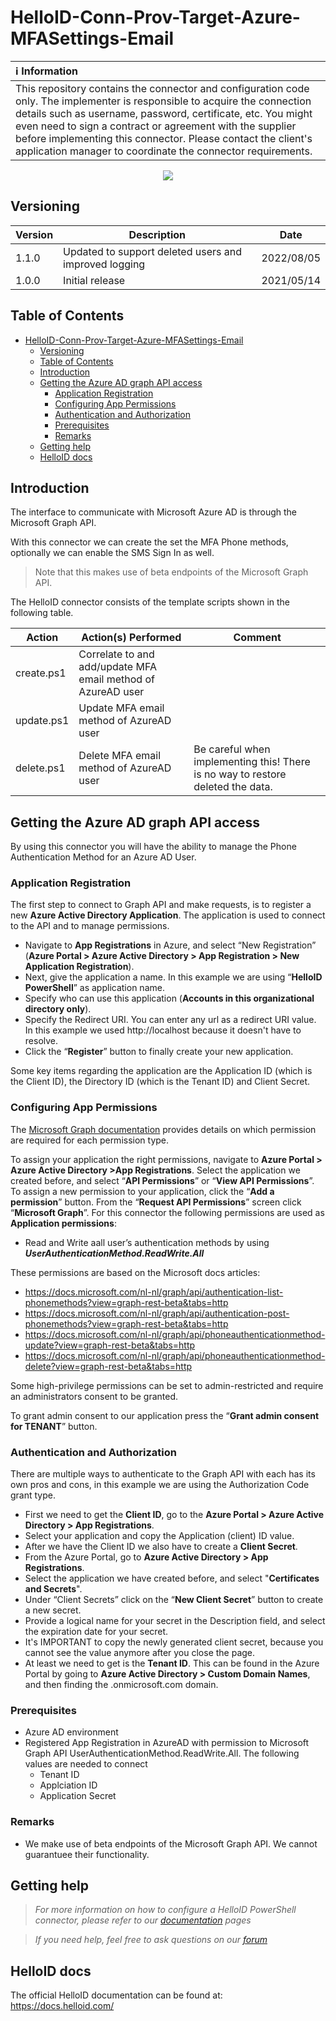 # HelloID-Conn-Prov-Target-Azure-MFASettings-Email

| :information_source: Information |
|:---------------------------|
| This repository contains the connector and configuration code only. The implementer is responsible to acquire the connection details such as username, password, certificate, etc. You might even need to sign a contract or agreement with the supplier before implementing this connector. Please contact the client's application manager to coordinate the connector requirements.       |

<p align="center">
  <img src="https://user-images.githubusercontent.com/69046642/163960892-441e6361-cce2-477b-9bdb-b61452c2d077.png">
</p>

## Versioning
| Version | Description | Date |
| - | - | - |
| 1.1.0   | Updated to support deleted users and improved logging | 2022/08/05  |
| 1.0.0   | Initial release | 2021/05/14  |

<!-- TABLE OF CONTENTS -->
## Table of Contents
- [HelloID-Conn-Prov-Target-Azure-MFASettings-Email](#helloid-conn-prov-target-azure-mfasettings-email)
  - [Versioning](#versioning)
  - [Table of Contents](#table-of-contents)
  - [Introduction](#introduction)
  - [Getting the Azure AD graph API access](#getting-the-azure-ad-graph-api-access)
    - [Application Registration](#application-registration)
    - [Configuring App Permissions](#configuring-app-permissions)
    - [Authentication and Authorization](#authentication-and-authorization)
    - [Prerequisites](#prerequisites)
    - [Remarks](#remarks)
  - [Getting help](#getting-help)
  - [HelloID docs](#helloid-docs)

## Introduction
The interface to communicate with Microsoft Azure AD is through the Microsoft Graph API.

With this connector we can create the set the MFA Phone methods, optionally we can enable the SMS Sign In as well.

> Note that this makes use of beta endpoints of the Microsoft Graph API.

The HelloID connector consists of the template scripts shown in the following table.

| Action                          | Action(s) Performed                                                   | Comment   | 
| ------------------------------- | --------------------------------------------------------------------- | --------- |
| create.ps1                      | Correlate to and add/update MFA email method of AzureAD user  |           |
| update.ps1                      | Update MFA email method of AzureAD user                        |           |
| delete.ps1                      | Delete MFA email method of AzureAD user                        | Be careful when implementing this! There is no way to restore deleted the data. |

<!-- GETTING STARTED -->
## Getting the Azure AD graph API access

By using this connector you will have the ability to manage the Phone Authentication Method for an Azure AD User.

### Application Registration
The first step to connect to Graph API and make requests, is to register a new <b>Azure Active Directory Application</b>. The application is used to connect to the API and to manage permissions.

* Navigate to <b>App Registrations</b> in Azure, and select “New Registration” (<b>Azure Portal > Azure Active Directory > App Registration > New Application Registration</b>).
* Next, give the application a name. In this example we are using “<b>HelloID PowerShell</b>” as application name.
* Specify who can use this application (<b>Accounts in this organizational directory only</b>).
* Specify the Redirect URI. You can enter any url as a redirect URI value. In this example we used http://localhost because it doesn't have to resolve.
* Click the “<b>Register</b>” button to finally create your new application.

Some key items regarding the application are the Application ID (which is the Client ID), the Directory ID (which is the Tenant ID) and Client Secret.

### Configuring App Permissions
The [Microsoft Graph documentation](https://docs.microsoft.com/en-us/graph) provides details on which permission are required for each permission type.

To assign your application the right permissions, navigate to <b>Azure Portal > Azure Active Directory >App Registrations</b>.
Select the application we created before, and select “<b>API Permissions</b>” or “<b>View API Permissions</b>”.
To assign a new permission to your application, click the “<b>Add a permission</b>” button.
From the “<b>Request API Permissions</b>” screen click “<b>Microsoft Graph</b>”.
For this connector the following permissions are used as <b>Application permissions</b>:
*	Read and Write aall user’s authentication methods by using <b><i>UserAuthenticationMethod.ReadWrite.All</i></b>

These permissions are based on the Microsoft docs articles:
*	https://docs.microsoft.com/nl-nl/graph/api/authentication-list-phonemethods?view=graph-rest-beta&tabs=http
*	https://docs.microsoft.com/nl-nl/graph/api/authentication-post-phonemethods?view=graph-rest-beta&tabs=http
*	https://docs.microsoft.com/nl-nl/graph/api/phoneauthenticationmethod-update?view=graph-rest-beta&tabs=http
*	https://docs.microsoft.com/nl-nl/graph/api/phoneauthenticationmethod-delete?view=graph-rest-beta&tabs=http

Some high-privilege permissions can be set to admin-restricted and require an administrators consent to be granted.

To grant admin consent to our application press the “<b>Grant admin consent for TENANT</b>” button.

### Authentication and Authorization
There are multiple ways to authenticate to the Graph API with each has its own pros and cons, in this example we are using the Authorization Code grant type.

*	First we need to get the <b>Client ID</b>, go to the <b>Azure Portal > Azure Active Directory > App Registrations</b>.
*	Select your application and copy the Application (client) ID value.
*	After we have the Client ID we also have to create a <b>Client Secret</b>.
*	From the Azure Portal, go to <b>Azure Active Directory > App Registrations</b>.
*	Select the application we have created before, and select "<b>Certificates and Secrets</b>". 
*	Under “Client Secrets” click on the “<b>New Client Secret</b>” button to create a new secret.
*	Provide a logical name for your secret in the Description field, and select the expiration date for your secret.
*	It's IMPORTANT to copy the newly generated client secret, because you cannot see the value anymore after you close the page.
*	At least we need to get is the <b>Tenant ID</b>. This can be found in the Azure Portal by going to <b>Azure Active Directory > Custom Domain Names</b>, and then finding the .onmicrosoft.com domain.

### Prerequisites
- Azure AD environment
- Registered App Registration in AzureAD with permission to Microsoft Graph API UserAuthenticationMethod.ReadWrite.All. The following values are needed to connect
  - Tenant ID
  - Applciation ID
  - Application Secret

### Remarks
 - We make use of beta endpoints of the Microsoft Graph API. We cannot guarantuee their functionality.

## Getting help
> _For more information on how to configure a HelloID PowerShell connector, please refer to our [documentation](https://docs.helloid.com/hc/en-us/articles/360012558020-Configure-a-custom-PowerShell-target-system) pages_

> _If you need help, feel free to ask questions on our [forum](https://forum.helloid.com)_

## HelloID docs
The official HelloID documentation can be found at: https://docs.helloid.com/